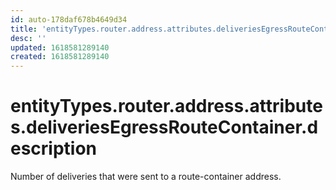 ```yaml
---
id: auto-178daf678b4649d34
title: 'entityTypes.router.address.attributes.deliveriesEgressRouteContainer.description'
desc: ''
updated: 1618581289140
created: 1618581289140
---
```

# entityTypes.router.address.attributes.deliveriesEgressRouteContainer.description

Number of deliveries that were sent to a route-container address.
